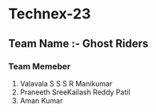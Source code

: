 # Technex-23


## Team Name :- Ghost Riders

### Team Memeber 

 1. Valavala S S S R Manikumar
 2. Praneeth SreeKailash Reddy Patil
 3. Aman Kumar
